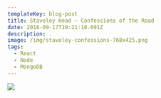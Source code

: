 ```yaml
---
templateKey: blog-post
title: Staveley Head – Confessions of the Road
date: 2018-09-17T19:21:18.691Z
description: . 
image: /img/staveley-confessions-768x425.png
tags:
  - React
  - Node
  - MongoDB
---
```

![](/img/staveley-confessions-768x425.png)
